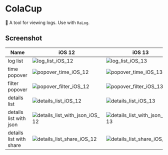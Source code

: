 # ColaCup
🥤 A tool for viewing logs. Use with `RaLog`.

## Screenshot

| Name | iOS 12 | iOS 13 | iOS 14 |
| --- | --- | --- | --- |
| log list | ![log_list_iOS_12](https://raw.githubusercontent.com/RakuyoKit/ColaCup/master/Images/Screenshot/iOS12/log_list.png) | ![log_list_iOS_13](https://raw.githubusercontent.com/RakuyoKit/ColaCup/master/Images/Screenshot/iOS13/log_list.png) | ![log_list_iOS_14](https://raw.githubusercontent.com/RakuyoKit/ColaCup/master/Images/Screenshot/iOS14/log_list.png) |
| time popover | ![popover_time_iOS_12](https://raw.githubusercontent.com/RakuyoKit/ColaCup/master/Images/Screenshot/iOS12/popover_time.png) | ![popover_time_iOS_13](https://raw.githubusercontent.com/RakuyoKit/ColaCup/master/Images/Screenshot/iOS13/popover_time.png)  | ![popover_time_iOS_14](https://raw.githubusercontent.com/RakuyoKit/ColaCup/master/Images/Screenshot/iOS14/popover_time.png) |
| filter popover | ![popover_filter_iOS_12](https://raw.githubusercontent.com/RakuyoKit/ColaCup/master/Images/Screenshot/iOS12/popover_filter.png) | ![popover_filter_iOS_13](https://raw.githubusercontent.com/RakuyoKit/ColaCup/master/Images/Screenshot/iOS13/popover_filter.png) | ![popover_filter_iOS_14](https://raw.githubusercontent.com/RakuyoKit/ColaCup/master/Images/Screenshot/iOS14/popover_filter.png) |
| details list | ![details_list_iOS_12](https://raw.githubusercontent.com/RakuyoKit/ColaCup/master/Images/Screenshot/iOS12/details_list.png) | ![details_list_iOS_13](https://raw.githubusercontent.com/RakuyoKit/ColaCup/master/Images/Screenshot/iOS13/details_list.png) | ![details_list_iOS_14](https://raw.githubusercontent.com/RakuyoKit/ColaCup/master/Images/Screenshot/iOS14/details_list.png) |
| details list with json | ![details_list_with_json_iOS_12](https://raw.githubusercontent.com/RakuyoKit/ColaCup/master/Images/Screenshot/iOS12/details_list_with_json.png) | ![details_list_with_json_iOS_13](https://raw.githubusercontent.com/RakuyoKit/ColaCup/master/Images/Screenshot/iOS13/details_list_with_json.png) | ![details_list_with_json_iOS_14](https://raw.githubusercontent.com/RakuyoKit/ColaCup/master/Images/Screenshot/iOS14/details_list_with_json.png) |
| details list with share | ![details_list_share_iOS_12](https://raw.githubusercontent.com/RakuyoKit/ColaCup/master/Images/Screenshot/iOS12/details_list_share.png) | ![details_list_share_iOS_13](https://raw.githubusercontent.com/RakuyoKit/ColaCup/master/Images/Screenshot/iOS13/details_list_share.png) | ![details_list_share_iOS_14](https://raw.githubusercontent.com/RakuyoKit/ColaCup/master/Images/Screenshot/iOS14/details_list_share.png) |